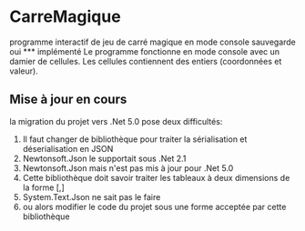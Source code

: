 # CarreMagique
programme interactif de jeu de carré magique en mode console
sauvegarde oui
*** implémenté
Le programme fonctionne en mode console avec un damier de cellules.
Les cellules contiennent des entiers (coordonnées et valeur).
              

              
## Mise à jour en cours

la migration du projet vers .Net 5.0 pose deux difficultés:
1. Il faut changer de bibliothèque pour traiter la sérialisation et déserialisation en JSON
  1. Newtonsoft.Json le supportait sous .Net 2.1
  2. Newtonsoft.Json mais n'est pas mis à jour pour .Net 5.0
2. Cette bibliothèque doit savoir traiter les tableaux à deux dimensions de la forme [,]
  1. System.Text.Json ne sait pas le faire
  2. ou alors modifier le code du projet sous une forme acceptée par cette bibliothèque